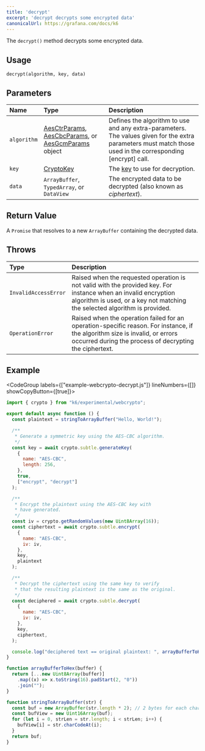 ```yaml
---
title: 'decrypt'
excerpt: 'decrypt decrypts some encrypted data'
canonicalUrl: https://grafana.com/docs/k6
---
```


The `decrypt()` method decrypts some encrypted data.

## Usage

```
decrypt(algorithm, key, data)
```

## Parameters

| Name        | Type                                                             | Description                                                                                                                                                 |
| :---------- | :--------------------------------------------------------------- | :---------------------------------------------------------------------------------------------------------------------------------------------------------- |
| `algorithm` | [AesCtrParams](/javascript-api/k6-experimental/webcrypto/aesctrparams), [AesCbcParams](/javascript-api/k6-experimental/webcrypto/aescbcparams), or [AesGcmParams](/javascript-api/k6-experimental/webcrypto/aesgcmparams) object         | Defines the algorithm to use and any extra-parameters. The values given for the extra parameters must match those used in the corresponding [encrypt] call. |
| `key`       | [CryptoKey](/javascript-api/k6-experimental/webcrypto/cryptokey) | The [key](/javascript-api/k6-experimental/webcrypto/cryptokey) to use for decryption.                                                                       |
| `data`      | `ArrayBuffer`, `TypedArray`, or `DataView`                       | The encrypted data to be decrypted (also known as _ciphertext_).                                                                                            |

## Return Value

A `Promise` that resolves to a new `ArrayBuffer` containing the decrypted data.

## Throws

| Type                 | Description                                                                                                                                                                                  |
| :------------------- | :------------------------------------------------------------------------------------------------------------------------------------------------------------------------------------------- |
| `InvalidAccessError` | Raised when the requested operation is not valid with the provided key. For instance when an invalid encryption algorithm is used, or a key not matching the selected algorithm is provided. |
| `OperationError`     | Raised when the operation failed for an operation-specific reason. For instance, if the algorithm size is invalid, or errors occurred during the process of decrypting the ciphertext.       |

## Example

<CodeGroup labels={["example-webcrypto-decrypt.js"]} lineNumbers={[]} showCopyButton={[true]}>

```javascript
import { crypto } from "k6/experimental/webcrypto";

export default async function () {
  const plaintext = stringToArrayBuffer("Hello, World!");

  /**
   * Generate a symmetric key using the AES-CBC algorithm.
   */
  const key = await crypto.subtle.generateKey(
    {
      name: "AES-CBC",
      length: 256,
    },
    true,
    ["encrypt", "decrypt"]
  );

  /**
   * Encrypt the plaintext using the AES-CBC key with
   * have generated.
   */
  const iv = crypto.getRandomValues(new Uint8Array(16));
  const ciphertext = await crypto.subtle.encrypt(
    {
      name: "AES-CBC",
      iv: iv,
    },
    key,
    plaintext
  );

  /**
   * Decrypt the ciphertext using the same key to verify
   * that the resulting plaintext is the same as the original.
   */
  const deciphered = await crypto.subtle.decrypt(
    {
      name: "AES-CBC",
      iv: iv,
    },
    key,
    ciphertext,
  );

  console.log("deciphered text == original plaintext: ", arrayBufferToHex(deciphered) === arrayBufferToHex(plaintext))
}

function arrayBufferToHex(buffer) {
  return [...new Uint8Array(buffer)]
    .map((x) => x.toString(16).padStart(2, "0"))
    .join("");
}

function stringToArrayBuffer(str) {
  const buf = new ArrayBuffer(str.length * 2); // 2 bytes for each char
  const bufView = new Uint16Array(buf);
  for (let i = 0, strLen = str.length; i < strLen; i++) {
    bufView[i] = str.charCodeAt(i);
  }
  return buf;
}
```

</CodeGroup>